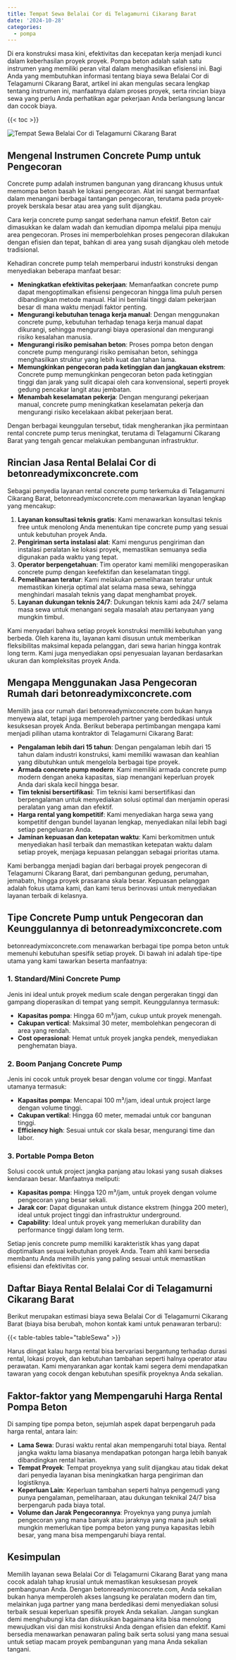 ```yaml
---
title: Tempat Sewa Belalai Cor di Telagamurni Cikarang Barat
date: '2024-10-28'
categories:
  - pompa
---
```


Di era konstruksi masa kini, efektivitas dan kecepatan kerja menjadi kunci dalam keberhasilan proyek proyek. Pompa beton adalah salah satu instrumen yang memiliki peran vital dalam menghasilkan efisiensi ini. Bagi Anda yang membutuhkan informasi tentang biaya sewa Belalai Cor di Telagamurni Cikarang Barat, artikel ini akan mengulas secara lengkap tentang instrumen ini, manfaatnya dalam proses proyek, serta rincian biaya sewa yang perlu Anda perhatikan agar pekerjaan Anda berlangsung lancar dan cocok biaya.

{{< toc >}}

![Tempat Sewa Belalai Cor di Telagamurni Cikarang Barat](https://betoncor8.github.io/pump/concrete-pump%20(18).png)

## Mengenal Instrumen Concrete Pump untuk Pengecoran

Concrete pump adalah instrumen bangunan yang dirancang khusus untuk memompa beton basah ke lokasi pengecoran. Alat ini sangat bermanfaat dalam menangani berbagai tantangan pengecoran, terutama pada proyek-proyek berskala besar atau area yang sulit dijangkau.

Cara kerja concrete pump sangat sederhana namun efektif. Beton cair dimasukkan ke dalam wadah dan kemudian dipompa melalui pipa menuju area pengecoran. Proses ini memperbolehkan proses pengecoran dilakukan dengan efisien dan tepat, bahkan di area yang susah dijangkau oleh metode tradisional.

Kehadiran concrete pump telah memperbarui industri konstruksi dengan menyediakan beberapa manfaat besar:

- **Meningkatkan efektivitas pekerjaan**: Memanfaatkan concrete pump dapat mengoptimalkan efisiensi pengecoran hingga lima puluh persen dibandingkan metode manual. Hal ini bernilai tinggi dalam pekerjaan besar di mana waktu menjadi faktor penting.
- **Mengurangi kebutuhan tenaga kerja manual**: Dengan menggunakan concrete pump, kebutuhan terhadap tenaga kerja manual dapat dikurangi, sehingga mengurangi biaya operasional dan mengurangi risiko kesalahan manusia.
- **Mengurangi risiko pemisahan beton**: Proses pompa beton dengan concrete pump mengurangi risiko pemisahan beton, sehingga menghasilkan struktur yang lebih kuat dan tahan lama.
- **Memungkinkan pengecoran pada ketinggian dan jangkauan ekstrem**: Concrete pump memungkinkan pengecoran beton pada ketinggian tinggi dan jarak yang sulit dicapai oleh cara konvensional, seperti proyek gedung pencakar langit atau jembatan.
- **Menambah keselamatan pekerja**: Dengan mengurangi pekerjaan manual, concrete pump meningkatkan keselamatan pekerja dan mengurangi risiko kecelakaan akibat pekerjaan berat.

Dengan berbagai keunggulan tersebut, tidak mengherankan jika permintaan rental concrete pump terus meningkat, terutama di Telagamurni Cikarang Barat yang tengah gencar melakukan pembangunan infrastruktur.

## Rincian Jasa Rental Belalai Cor di betonreadymixconcrete.com

Sebagai penyedia layanan rental concrete pump terkemuka di Telagamurni Cikarang Barat, betonreadymixconcrete.com menawarkan layanan lengkap yang mencakup:

1. **Layanan konsultasi teknis gratis**: Kami menawarkan konsultasi teknis free untuk menolong Anda menentukan tipe concrete pump yang sesuai untuk kebutuhan proyek Anda.
2. **Pengiriman serta instalasi alat**: Kami mengurus pengiriman dan instalasi peralatan ke lokasi proyek, memastikan semuanya sedia digunakan pada waktu yang tepat.
3. **Operator berpengetahuan**: Tim operator kami memiliki mengoperasikan concrete pump dengan keefektifan dan keselamatan tinggi.
4. **Pemeliharaan teratur**: Kami melakukan pemeliharaan teratur untuk memastikan kinerja optimal alat selama masa sewa, sehingga menghindari masalah teknis yang dapat menghambat proyek.
5. **Layanan dukungan teknis 24/7**: Dukungan teknis kami ada 24/7 selama masa sewa untuk menangani segala masalah atau pertanyaan yang mungkin timbul.

Kami menyadari bahwa setiap proyek konstruksi memiliki kebutuhan yang berbeda. Oleh karena itu, layanan kami disusun untuk memberikan fleksibilitas maksimal kepada pelanggan, dari sewa harian hingga kontrak long term. Kami juga menyediakan opsi penyesuaian layanan berdasarkan ukuran dan kompleksitas proyek Anda.

## Mengapa Menggunakan Jasa Pengecoran Rumah dari betonreadymixconcrete.com

Memilih jasa cor rumah dari betonreadymixconcrete.com bukan hanya menyewa alat, tetapi juga memperoleh partner yang berdedikasi untuk kesuksesan proyek Anda. Berikut beberapa pertimbangan mengapa kami menjadi pilihan utama kontraktor di Telagamurni Cikarang Barat:

- **Pengalaman lebih dari 15 tahun**: Dengan pengalaman lebih dari 15 tahun dalam industri konstruksi, kami memiliki wawasan dan keahlian yang dibutuhkan untuk mengelola berbagai tipe proyek.
- **Armada concrete pump modern**: Kami memiliki armada concrete pump modern dengan aneka kapasitas, siap menangani keperluan proyek Anda dari skala kecil hingga besar.
- **Tim teknisi bersertifikasi**: Tim teknisi kami bersertifikasi dan berpengalaman untuk menyediakan solusi optimal dan menjamin operasi peralatan yang aman dan efektif.
- **Harga rental yang kompetitif**: Kami menyediakan harga sewa yang kompetitif dengan bundel layanan lengkap, menyediakan nilai lebih bagi setiap pengeluaran Anda.
- **Jaminan kepuasan dan ketepatan waktu**: Kami berkomitmen untuk menyediakan hasil terbaik dan memastikan ketepatan waktu dalam setiap proyek, menjaga kepuasan pelanggan sebagai prioritas utama.

Kami berbangga menjadi bagian dari berbagai proyek pengecoran di Telagamurni Cikarang Barat, dari pembangunan gedung, perumahan, jemabatn, hingga proyek prasarana skala besar. Kepuasan pelanggan adalah fokus utama kami, dan kami terus berinovasi untuk menyediakan layanan terbaik di kelasnya.

## Tipe Concrete Pump untuk Pengecoran dan Keunggulannya di betonreadymixconcrete.com

betonreadymixconcrete.com menawarkan berbagai tipe pompa beton untuk memenuhi kebutuhan spesifik setiap proyek. Di bawah ini adalah tipe-tipe utama yang kami tawarkan beserta manfaatnya:

### 1\. Standard/Mini Concrete Pump

Jenis ini ideal untuk proyek medium scale dengan pergerakan tinggi dan gampang dioperasikan di tempat yang sempit. Keunggulannya termasuk:

- **Kapasitas pompa**: Hingga 60 m³/jam, cukup untuk proyek menengah.
- **Cakupan vertical**: Maksimal 30 meter, membolehkan pengecoran di area yang rendah.
- **Cost operasional**: Hemat untuk proyek jangka pendek, menyediakan penghematan biaya.

### 2\. Boom Panjang Concrete Pump

Jenis ini cocok untuk proyek besar dengan volume cor tinggi. Manfaat utamanya termasuk:

- **Kapasitas pompa**: Mencapai 100 m³/jam, ideal untuk project large dengan volume tinggi.
- **Cakupan vertikal**: Hingga 60 meter, memadai untuk cor bangunan tinggi.
- **Efficiency high**: Sesuai untuk cor skala besar, mengurangi time dan labor.

### 3\. Portable Pompa Beton

Solusi cocok untuk project jangka panjang atau lokasi yang susah diakses kendaraan besar. Manfaatnya meliputi:

- **Kapasitas pompa**: Hingga 120 m³/jam, untuk proyek dengan volume pengecoran yang besar sekali.
- **Jarak cor**: Dapat digunakan untuk distance ekstrem (hingga 200 meter), ideal untuk project tinggi dan infrastruktur underground.
- **Capability**: Ideal untuk proyek yang memerlukan durability dan performance tinggi dalam long term.

Setiap jenis concrete pump memiliki karakteristik khas yang dapat dioptimalkan sesuai kebutuhan proyek Anda. Team ahli kami bersedia membantu Anda memilih jenis yang paling sesuai untuk memastikan efisiensi dan efektivitas cor.

## Daftar Biaya Rental Belalai Cor di Telagamurni Cikarang Barat

Berikut merupakan estimasi biaya sewa Belalai Cor di Telagamurni Cikarang Barat (biaya bisa berubah, mohon kontak kami untuk penawaran terbaru):

{{< table-tables table="tableSewa" >}}

Harus diingat kalau harga rental bisa bervariasi bergantung terhadap durasi rental, lokasi proyek, dan kebutuhan tambahan seperti halnya operator atau perawatan. Kami menyarankan agar kontak kami segera demi mendapatkan tawaran yang cocok dengan kebutuhan spesifik proyeknya Anda sekalian.

## Faktor-faktor yang Mempengaruhi Harga Rental Pompa Beton

Di samping tipe pompa beton, sejumlah aspek dapat berpengaruh pada harga rental, antara lain:

- **Lama Sewa**: Durasi waktu rental akan mempengaruhi total biaya. Rental jangka waktu lama biasanya mendapatkan potongan harga lebih banyak dibandingkan rental harian.
- **Tempat Proyek**: Tempat proyeknya yang sulit dijangkau atau tidak dekat dari penyedia layanan bisa meningkatkan harga pengiriman dan logistiknya.
- **Keperluan Lain**: Keperluan tambahan seperti halnya pengemudi yang punya pengalaman, pemeliharaan, atau dukungan teknikal 24/7 bisa berpengaruh pada biaya total.
- **Volume dan Jarak Pengecorannya**: Proyeknya yang punya jumlah pengecoran yang mana banyak atau jaraknya yang mana jauh sekali mungkin memerlukan tipe pompa beton yang punya kapasitas lebih besar, yang mana bisa mempengaruhi biaya rental.

## Kesimpulan

Memilih layanan sewa Belalai Cor di Telagamurni Cikarang Barat yang mana cocok adalah tahap krusial untuk memastikan kesuksesan proyek pembangunan Anda. Dengan betonreadymixconcrete.com, Anda sekalian bukan hanya memperoleh akses langsung ke peralatan modern dan tim, melainkan juga partner yang mana berdedikasi demi menyediakan solusi terbaik sesuai keperluan spesifik proyek Anda sekalian. Jangan sungkan demi menghubungi kita dan diskusikan bagaimana kita bisa menolong mewujudkan visi dan misi konstruksi Anda dengan efisien dan efektif. Kami bersedia menawarkan penawaran paling baik serta solusi yang mana sesuai untuk setiap macam proyek pembangunan yang mana Anda sekalian tangani.
